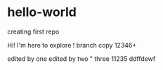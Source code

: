 # hello-world
creating first repo

Hi! I'm here to explore ! branch copy
12346+

edited by one
edited by two 
" three
11235
ddffdewf